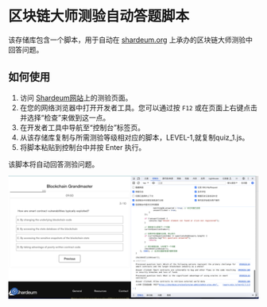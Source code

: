 # 区块链大师测验自动答题脚本

该存储库包含一个脚本，用于自动在 [shardeum.org](https://shardeum.org/explore/blockchain-grandmaster-quiz/#) 上承办的区块链大师测验中回答问题。

## 如何使用

1. 访问 [Shardeum网站](https://shardeum.org/explore/blockchain-grandmaster-quiz/#)上的测验页面。
2. 在您的网络浏览器中打开开发者工具。您可以通过按 `F12` 或在页面上右键点击并选择“检查”来做到这一点。
3. 在开发者工具中导航至“控制台”标签页。
4. 从该存储库复制与所需测验等级相对应的脚本，LEVEL-1,就复制quiz_1.js。
5. 将脚本粘贴到控制台中并按 Enter 执行。

该脚本将自动回答测验问题。

![shm测验自动化](https://github.com/quickconnectzhang/shardeum-blockchain-grandmaster-quiz/blob/main/shm.png)
